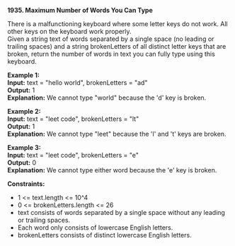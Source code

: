 **1935. Maximum Number of Words You Can Type**

There is a malfunctioning keyboard where some letter keys do not work. All other keys on the keyboard work properly.  
Given a string text of words separated by a single space (no leading or trailing spaces) and a string brokenLetters of all distinct letter keys that are broken, return the number of words in text you can fully type using this keyboard.  

**Example 1:**  
**Input:** text = "hello world", brokenLetters = "ad"  
**Output:** 1  
**Explanation:** We cannot type "world" because the 'd' key is broken.  

**Example 2:**  
**Input:** text = "leet code", brokenLetters = "lt"  
**Output:** 1  
**Explanation:** We cannot type "leet" because the 'l' and 't' keys are broken.  

**Example 3:**  
**Input:** text = "leet code", brokenLetters = "e"  
**Output:** 0  
**Explanation:** We cannot type either word because the 'e' key is broken.  

**Constraints:**  
- 1 <= text.length <= 10^4
- 0 <= brokenLetters.length <= 26
- text consists of words separated by a single space without any leading or trailing spaces.
- Each word only consists of lowercase English letters.
- brokenLetters consists of distinct lowercase English letters.
